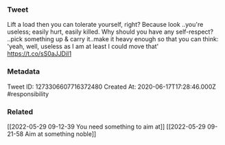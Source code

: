 ### Tweet
Lift a load then you can tolerate yourself, right? Because look ..you're useless; easily hurt, easily killed. Why should you have any self-respect? ..pick something up &amp; carry it..make it heavy enough so that you can think: 'yeah, well, useless as I am at least I could move that' https://t.co/sS0aJJDiI1

### Metadata
Tweet ID: 1273306607716372480
Created At: 2020-06-17T17:28:46.000Z
#responsibility 

### Related
[[2022-05-29 09-12-39 You need something to aim at]]
[[2022-05-29 09-21-58 Aim at something noble]]

